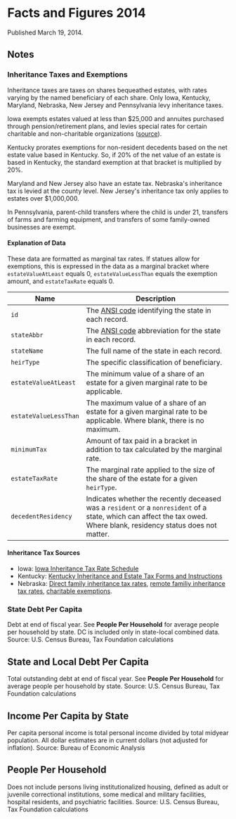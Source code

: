 # Facts and Figures 2014

Published March 19, 2014.

## Notes

### Inheritance Taxes and Exemptions

Inheritance taxes are taxes on shares bequeathed estates, with rates varying by the named beneficiary of each share. Only Iowa, Kentucky, Maryland, Nebraska, New Jersey and Pennsylvania levy inheritance taxes.

Iowa exempts estates valued at less than $25,000 and annuites purchased through pension/retirement plans, and levies special rates for certain charitable and non-charitable organizations ([source](http://www.iowa.gov/tax/educate/78517.html)).

Kentucky prorates exemptions for non-resident decedents based on the net estate value based in Kentucky. So, if 20% of the net value of an estate is based in Kentucky, the standard exemption at that bracket is multiplied by 20%.

Maryland and New Jersey also have an estate tax. Nebraska's inheritance tax is levied at the county level. New Jersey's inheritance tax only applies to estates over $1,000,000.

In Pennsylvania, parent-child transfers where the child is under 21, transfers of farms and farming equipment, and transfers of some family-owned businesses are exempt.

#### Explanation of Data

These data are formatted as marginal tax rates. If statues allow for exemptions, this is expressed in the data as a marginal bracket where `estateValueAtLeast` equals 0, `estateValueLessThan` equals the exemption amount, and `estateTaxRate` equals 0.

| Name | Description |
| --- | --- |
| `id` | The [ANSI code](https://www.census.gov/geo/reference/docs/state.txt) identifying the state in each record. |
| `stateAbbr` | The [ANSI code](https://www.census.gov/geo/reference/docs/state.txt) abbreviation for the state in each record. |
| `stateName` | The full name of the state in each record. |
| `heirType` | The specific classification of beneficiary. |
| `estateValueAtLeast` | The minimum value of a share of an estate for a given marginal rate to be applicable. |
| `estateValueLessThan` | The maximum value of a share of an estate for a given marginal rate to be applicable. Where blank, there is no maximum. |
| `minimumTax` | Amount of tax paid in a bracket in addition to tax calculated by the marginal rate. |
| `estateTaxRate` | The marginal rate applied to the size of the share of the estate for a given `heirType`. |
| `decedentResidency` | Indicates whether the recently deceased was a `resident` or a `nonresident` of a state, which can affect the tax owed. Where blank, residency status does not matter. |


#### Inheritance Tax Sources

* Iowa: [Iowa Inheritance Tax Rate Schedule](http://www.iowa.gov/tax/forms/60061.pdf)
* Kentucky: [Kentucky Inheritance and Estate Tax Forms and Instructions](http://revenue.ky.gov/NR/rdonlyres/50722C6D-479E-472C-AF55-FF5BEADABE15/0/92A200P714.pdf)
* Nebraska: [Direct family inheritance tax rates](http://nebraskalegislature.gov/laws/statutes.php?statute=77-2004), [remote familiy inheritance tax rates](http://nebraskalegislature.gov/laws/statutes.php?statute=77-2005), [charitable exemptions](http://nebraskalegislature.gov/laws/statutes.php?statute=77-2007.04).

### State Debt Per Capita

Debt at end of fiscal year. See **People Per Household** for average people per household by state. DC is included only in state-local combined data. Source: U.S. Census Bureau, Tax Foundation calculations

## State and Local Debt Per Capita

Total outstanding debt at end of fiscal year.  See **People Per Household** for average people per household by state. Source: U.S. Census Bureau, Tax Foundation calculations

## Income Per Capita by State

Per capita personal income is total personal income divided by total midyear population. All dollar estimates are in current dollars (not adjusted for inflation). Source: Bureau of Economic Analysis

## People Per Household

Does not include persons living institutionalized housing, defined as adult or juvenile correctional institutions, some medical and military facilities, hospital residents, and psychiatric facilities. Source: U.S. Census Bureau, Tax Foundation calculations